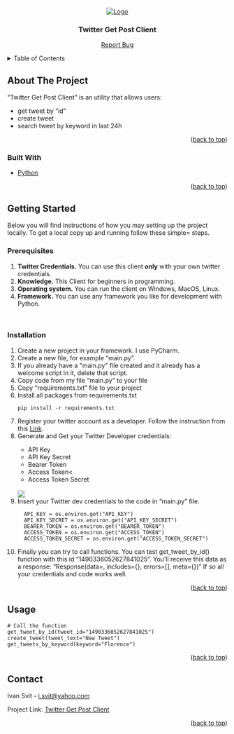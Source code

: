 <div id="top"></div>


<!-- PROJECT LOGO -->
<br />
<div align="center">
  <a href="https://github.com/github_username/repo_name">
    <img src="https://repository-images.githubusercontent.com/281412830/36e8ef00-cf2b-11ea-8ed3-a0d9baedd3b6" alt="Logo">
  </a>

  <h3 align="center">Twitter Get Post Client</h3>
  <p>
    <a href="https://github.com/ivansvit/twitter-client-get-post-tweet/issues">Report Bug</a>
  </p>
</div>



<!-- TABLE OF CONTENTS -->
<details>
  <summary>Table of Contents</summary>
  <ol>
    <li>
      <a href="#about-the-project">About The Project</a>
      <ul>
        <li><a href="#built-with">Built With</a></li>
      </ul>
    </li>
    <li>
      <a href="#getting-started">Getting Started</a>
      <ul>
        <li><a href="#prerequisites">Prerequisites</a></li>
        <li><a href="#installation">Installation</a></li>
      </ul>
    </li>
    <li><a href="#usage">Usage</a></li>
    <li><a href="#contact">Contact</a></li>
  </ol>
</details>



<!-- ABOUT THE PROJECT -->
## About The Project

“Twitter Get Post Client” is an utility that allows users:
- get tweet by “id” 
- create tweet
- search tweet by keyword in last 24h

<p align="right">(<a href="#top">back to top</a>)</p>



### Built With

* [Python](https://python.org/)


<p align="right">(<a href="#top">back to top</a>)</p>



<!-- GETTING STARTED -->
## Getting Started

Below you will find instructions of how you may setting up the project locally.
To get a local copy up and running follow these simple= steps.
<br>

### Prerequisites
<ol>
  <li><b>Twitter Credentials.</b> You can use this client <b>only</b> with your own twitter credentials.</li>
  <li><b>Knowledge.</b> This Client for beginners in programming.</li>
  <li><b>Operating system.</b> You can run the client on Windows, MacOS, Linux.</li>
  <li><b>Framework.</b> You can use any framework you like for development with Python.</li>
</ol>
<br>

### Installation


<ol>
  <li>Create a new project in your framework. I use PyCharm.</li>
  <li>Create a new file, for example “main.py”.</li>
  <li>If you already have a "main.py" file created and it already has a welcome script in it, delete that script.</li>
  <li>Copy code from my file “main.py” to your file</li>
  <li>Copy “requirements.txt” file to your project</li>
  <li>Install all packages from requirements.txt</li>
  
```
pip install -r requirements.txt
```

  <li>Register your twitter account as a developer. Follow the instruction from this <a href="https://developer.twitter.com/en/docs/twitter-api/getting-started/getting-access-to-the-twitter-api">Link</a>.</li>
  <li>Generate and Get your Twitter Developer credentials: </li>
    <ul>
      <li>API Key</li>
      <li>API Key Secret</li>
      <li>Bearer Token</li>
      <li>Access Token<</li>
      <li>Access Token Secret</li>
    </ul>
    <br>
    <img src="https://user-images.githubusercontent.com/46112066/152699894-8f0a1fe8-dd5c-4d64-8ffd-43966f36eba3.png">

  <li>Insert your Twitter dev credentials to the code in “main.py” file.</li>

```
  API_KEY = os.environ.get("API_KEY")
  API_KEY_SECRET = os.environ.get("API_KEY_SECRET")
  BEARER_TOKEN = os.environ.get("BEARER_TOKEN")
  ACCESS_TOKEN = os.environ.get("ACCESS_TOKEN")
  ACCESS_TOKEN_SECRET = os.environ.get("ACCESS_TOKEN_SECRET")
```

  <li>Finally you can try to call functions. You can test get_tweet_by_id() function with this id “1490336052627841025”. 
      You’ll receive this data as a response: “Response(data=<Tweet id=1490336052627841025 text=@kudrinko97 Florence? One of my favourite cities that I have ever visited>, includes={}, errors=[], meta={})”
      If so all your credentials and code works well.</li>
 </ol>

<p align="right">(<a href="#top">back to top</a>)</p>



<!-- USAGE EXAMPLES -->
## Usage

```
# Call the function
get_tweet_by_id(tweet_id="1490336052627841025")
create_tweet(tweet_text="New Tweet")
get_tweets_by_keyword(keyword="Florence")
```

<p align="right">(<a href="#top">back to top</a>)</p>


<!-- CONTACT -->
## Contact

Ivan Svit - i.svit@yahoo.com

Project Link: [Twitter Get Post Client](https://github.com/ivansvit/twitter-client-get-post-tweet)

<p align="right">(<a href="#top">back to top</a>)</p>


<!-- MARKDOWN LINKS & IMAGES -->
[product-screenshot]: https://repository-images.githubusercontent.com/281412830/36e8ef00-cf2b-11ea-8ed3-a0d9baedd3b6

